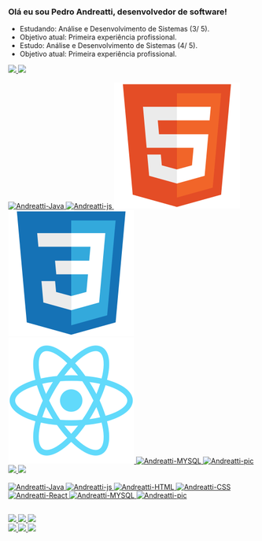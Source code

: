 ### Olá eu sou Pedro Andreatti, desenvolvedor de software!

-  Estudando: Análise e Desenvolvimento de Sistemas (3/ 5).
-  Objetivo atual: Primeira experiência profissional.
- Estudo: Análise e Desenvolvimento de Sistemas (4/ 5).
- Objetivo atual: Primeira experiência profissional.

<div alinhar="centro">
<div alinhar="centro">
  <a href="https://github.com/pedro-devs">
  <img altura="180em" src="https://github-readme-stats.vercel.app/api?nome de usuário =pedro-devs & show_icons= verdade & tema = sombrio&include_all_commits=true & count_private=verdade"/>
  <img altura="180em" src="https://github-readme-stats.vercel.app/api/top-langs/?nome de usuário =pedro-devs e layout= compactar& langs_count= 7 & theme = dark"/>
</div>
<div estilo="exibição: inline_block"> <br>
  <img alinhar="centro" alt="Andreatti-Java" altura="30))))))))))))" largura="40             " src="https://cdn.jsdelivr.net/gh/devicons/ devicon/icons/java/java-original.svg">
  <img alinhar="centro" alt="Andreatti-js" altura="30))))))))))))" largura="40             " src="https://raw.githubusercontent.com/devicons/devicon/master/icons/javascript/javascript-splan.svg">
  <img alinhar="centro" alt="Andreatti-HTML" altura="30))))))))))))" largura="40             " src="https://raw.githubusercontent.com/devicons/devicon/master/icons/html5/html5-original.svg">
  <img alinhar="centro" alt="Andreatti-CSS" altura="30))))))))))))" largura="40             " src="https://raw.githubusercontent.com/devicons/devicon/master/icons/css3/css3-original.svg">
  <img alinhar="centro" alt="Andreatti-React" altura="30))))))))))))" largura="40             " src="https://raw.githubusercontent.com/devicons/devicon/master/icons/react/react-original.svg">
  <img alinhar="centro" alt="Andreatti-MYSQL" altura="30))))))))))))" largura="40             " src="https://cdn.jsdelivr.net/gh/devicons/ devicon/icons/mysql/mysql-original.svg">
  <img alinhar="direita" alt="Andreatti-pic" altura="180" largura="190" src="https://cdn.discordapp.com/attachments/971987311103447084/1030803839022006302/gif_com_asas. .gif">
</div>
  <img altura="180em" src="https://github-readme-stats.vercel.app/api?nome de usuário = pedro-devs & show_icons = verdade & temema = escuro&include_all_commits = true & count_private = verdade "/>
  <img altura="180em" src="https://github-readme-stats.vercel.app/api/top-langs/?nome de usuário = pedro-devs e layout = compactar& langs_count = 7 & temema = escuro "/>
</div >
<div estilo="exibição: inline_block"> <br>
  <img alinhar="centro" alt="Andreatti-Java" altura="30))))))))))))" largura="40             " src="https://cdn.jsdelivr.net/gh/Devicon/ devicon/icons/java/java-original.svg">
  <img alinhar="centro" alt="Andreatti-js" altura="30))))))))))))" largura="40             " src="https://raw.githubusercontent.com/Devicon/devicon/master/icons/javascript/javascript-splan.svg">
  <img alinhar="centro" alt="Andreatti-HTML" altura="30))))))))))))" largura="40             " src="https://raw.githubusercontent.com/Devicon/devicon/master/icons/html5/html5-original.svg">
  <img alinhar="centro" alt="Andreatti-CSS" altura="30))))))))))))" largura="40             " src="https://raw.githubusercontent.com/Devicon/devicon/master/icons/css3/css3-original.svg">
  <img alinhar="centro" alt="Andreatti-React" altura="30))))))))))))" largura="40             " src="https://raw.githubusercontent.com/Devicon/devicon/master/icons/react/react-original.svg">
  <img alinhar="centro" alt="Andreatti-MYSQL" altura="30))))))))))))" largura="40             " src="https://cdn.jsdelivr.net/gh/Devicon/ devicon/icons/mysql/mysql-original.svg">
  <img alinhar="certo" alt="Andreatti-pic" altura="180" largura="190" src="https://cdn.discordapp.com/attachments/971987311103447084/1030803839022006302/gif_com_as. . .gif">
</div >

 ##

<div> 
  <a href="https://instagram.com/pedrohenriqueandreatti/" alvo="_em branco"> <img src="https://img.shields.io/badge/-Instagram-%23E4405F?estilo=para o emblema e o logotipo=instagram & logoColor= branco" alvo="_em branco"> </a>
  <a href = "mailto: pedrohenriqueandreatti11@gmail.com"> <img src="https://img.shields.io/badge/-Gmail-%23333?estilo=para o emblema e o logotipo=gmail & logoColor= branco" alvo="_em branco"> </a>
  <a href="https://www.linkedin.com/in/pedro-andreatti-81b7621b8/" alvo="_em branco"> <img src="https://img.shields.io/badge/-LinkedIn-%230077B5?estilo=para o emblema e o logotipo=linkedin & logoColor= branco" alvo="_em branco"> </a> 
<div > 
  <a href="https://instagram.com/pedrohenriqueandreatti/" alvo="_em branco"> <img src="https://img.shields.io/badge/-Instagram-%23E4405F?estilo = para o emblema e o logotipo = instagram & logoColor = Branco " alvo="_em branco"> </a>
  <a href = "mailto : pedrohenriqueandreatti11@gmail.com"> <img src="https://img.shields.io/badge/-Gmail-%23333?estilo = para o emblema e o logotipo = gmail & logoColor = Branco " alvo="_em branco"> </a>
  <a href="https://www.linkedin.com/in/pedro-andreatti-81b7621b8/" alvo="_em branco"> <img src="https://img.shields.io/badge/-LinkedIn-%230077B5?estilo = para o emblema e o logotipo = linkedin & logoColor = Branco " alvo="_em branco"> </a> 



</div>
</div >
